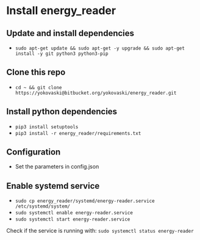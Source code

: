# Install energy_reader

## Update and install dependencies
* `sudo apt-get update && sudo apt-get -y upgrade && sudo apt-get install -y git python3 python3-pip`

## Clone this repo
* `cd ~ && git clone https://yokovaski@bitbucket.org/yokovaski/energy_reader.git`

## Install python dependencies
* `pip3 install setuptools`
* `pip3 install -r energy_reader/requirements.txt`

## Configuration
* Set the parameters in config.json

## Enable systemd service
* `sudo cp energy_reader/systemd/energy-reader.service /etc/systemd/system/`
* `sudo systemctl enable energy-reader.service`
* `sudo systemctl start energy-reader.service`

Check if the service is running with: `sudo systemctl status energy-reader`